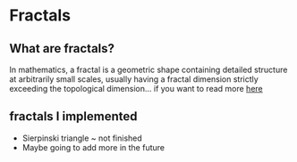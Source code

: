 # Fractals

## What are fractals?
In mathematics, a fractal is a geometric shape containing detailed structure at arbitrarily small scales, usually having a fractal dimension strictly exceeding the topological dimension... if you want to read more <a href="https://en.wikipedia.org/wiki/Fractal" traget="_blank">here<a/>

## fractals I implemented
* Sierpinski triangle ~ not finished
* Maybe going to add more in the future
